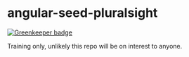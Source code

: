 angular-seed-pluralsight
========================

[![Greenkeeper badge](https://badges.greenkeeper.io/guyellis/angular-seed-pluralsight.svg)](https://greenkeeper.io/)

Training only, unlikely this repo will be on interest to anyone.
